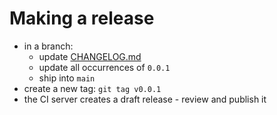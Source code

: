 # Making a release

- in a branch:
  - update [CHANGELOG.md](CHANGELOG.md)
  - update all occurrences of `0.0.1`
  - ship into `main`
- create a new tag: `git tag v0.0.1`
- the CI server creates a draft release - review and publish it

